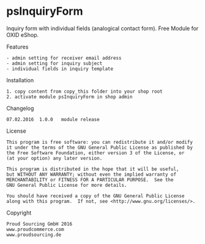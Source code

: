 psInquiryForm
============

Inquiry form with individual fields (analogical contact form).
Free Module for OXID eShop.


Features

	- admin setting for receiver email address
	- admin setting for inquiry subject
	- individual fields in inquiry template


Installation

	1. copy content from copy_this folder into your shop root
	2. activate module psInquiryForm in shop admin

	
Changelog

	07.02.2016	1.0.0	module release


License

    This program is free software: you can redistribute it and/or modify
    it under the terms of the GNU General Public License as published by
    the Free Software Foundation, either version 3 of the License, or
    (at your option) any later version.

    This program is distributed in the hope that it will be useful,
    but WITHOUT ANY WARRANTY; without even the implied warranty of
    MERCHANTABILITY or FITNESS FOR A PARTICULAR PURPOSE.  See the
    GNU General Public License for more details.

    You should have received a copy of the GNU General Public License
    along with this program.  If not, see <http://www.gnu.org/licenses/>.
    

Copyright

	Proud Sourcing GmbH 2016
	www.proudcommerce.com
	www.proudsourcing.de
